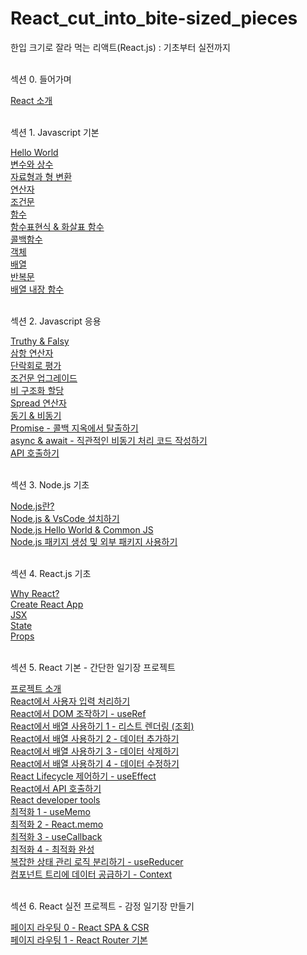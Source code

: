 # React_cut_into_bite-sized_pieces
한입 크기로 잘라 먹는 리액트(React.js) : 기초부터 실전까지
<br/><br/>

<p>섹션 0. 들어가며<p/>
    <a href="https://stbhg5.tistory.com/294">React 소개</a><br/>
    <br/>

<p>섹션 1. Javascript 기본<p/>
    <a href="https://stbhg5.tistory.com/295">Hello World</a><br/>
    <a href="https://stbhg5.tistory.com/296">변수와 상수</a><br/>
    <a href="https://stbhg5.tistory.com/297">자료형과 형 변환</a><br/>
    <a href="https://stbhg5.tistory.com/298">연산자</a><br/>
    <a href="https://stbhg5.tistory.com/299">조건문</a><br/>
    <a href="https://stbhg5.tistory.com/300">함수</a><br/>
    <a href="https://stbhg5.tistory.com/301">함수표현식 & 화살표 함수</a><br/>
    <a href="https://stbhg5.tistory.com/302">콜백함수</a><br/>
    <a href="https://stbhg5.tistory.com/303">객체</a><br/>
    <a href="https://stbhg5.tistory.com/304">배열</a><br/>
    <a href="https://stbhg5.tistory.com/305">반복문</a><br/>
    <a href="https://stbhg5.tistory.com/306">배열 내장 함수</a><br/>
    <br/>

<p>섹션 2. Javascript 응용<p/>
    <a href="https://stbhg5.tistory.com/307">Truthy & Falsy</a><br/>
    <a href="https://stbhg5.tistory.com/308">삼항 연산자</a><br/>
    <a href="https://stbhg5.tistory.com/309">단락회로 평가</a><br/>
    <a href="https://stbhg5.tistory.com/310">조건문 업그레이드</a><br/>
    <a href="https://stbhg5.tistory.com/311">비 구조화 할당</a><br/>
    <a href="https://stbhg5.tistory.com/312">Spread 연산자</a><br/>
    <a href="https://stbhg5.tistory.com/313">동기 & 비동기</a><br/>
    <a href="https://stbhg5.tistory.com/314">Promise - 콜백 지옥에서 탈출하기</a><br/>
    <a href="https://stbhg5.tistory.com/315">async & await - 직관적인 비동기 처리 코드 작성하기</a><br/>
    <a href="https://stbhg5.tistory.com/316">API 호출하기</a><br/>
    <br/>

<p>섹션 3. Node.js 기초<p/>
    <a href="https://stbhg5.tistory.com/317">Node.js란?</a><br/>
    <a href="https://stbhg5.tistory.com/318">Node.js & VsCode 설치하기</a><br/>
    <a href="https://stbhg5.tistory.com/319">Node.js Hello World & Common JS</a><br/>
    <a href="https://stbhg5.tistory.com/320">Node.js 패키지 생성 및 외부 패키지 사용하기</a><br/>
    <br/>
    
<p>섹션 4. React.js 기초<p/>
    <a href="https://stbhg5.tistory.com/321">Why React?</a><br/>
    <a href="https://stbhg5.tistory.com/323">Create React App</a><br/>
    <a href="https://stbhg5.tistory.com/324">JSX</a><br/>
    <a href="https://stbhg5.tistory.com/325">State</a><br/>
    <a href="https://stbhg5.tistory.com/326">Props</a><br/>
    <br/>

<p>섹션 5. React 기본 - 간단한 일기장 프로젝트<p/>
    <a href="https://stbhg5.tistory.com/327">프로젝트 소개</a><br/>
    <a href="https://stbhg5.tistory.com/328">React에서 사용자 입력 처리하기</a><br/>
    <a href="https://stbhg5.tistory.com/329">React에서 DOM 조작하기 - useRef</a><br/>
    <a href="https://stbhg5.tistory.com/330">React에서 배열 사용하기 1 - 리스트 렌더링 (조회)</a><br/>
    <a href="https://stbhg5.tistory.com/331">React에서 배열 사용하기 2 - 데이터 추가하기</a><br/>
    <a href="https://stbhg5.tistory.com/332">React에서 배열 사용하기 3 - 데이터 삭제하기</a><br/>
    <a href="https://stbhg5.tistory.com/333">React에서 배열 사용하기 4 - 데이터 수정하기</a><br/>
    <a href="https://stbhg5.tistory.com/334">React Lifecycle 제어하기 - useEffect</a><br/>
    <a href="https://stbhg5.tistory.com/335">React에서 API 호출하기</a><br/>
    <a href="https://stbhg5.tistory.com/336">React developer tools</a><br/>
    <a href="https://stbhg5.tistory.com/337">최적화 1 - useMemo</a><br/>
    <a href="https://stbhg5.tistory.com/338">최적화 2 - React.memo</a><br/>
    <a href="https://stbhg5.tistory.com/339">최적화 3 - useCallback</a><br/>
    <a href="https://stbhg5.tistory.com/340">최적화 4 - 최적화 완성</a><br/>
    <a href="https://stbhg5.tistory.com/341">복잡한 상태 관리 로직 분리하기 - useReducer</a><br/>
    <a href="https://stbhg5.tistory.com/342">컴포넌트 트리에 데이터 공급하기 - Context</a><br/>
    <br/>

<p>섹션 6. React 실전 프로젝트 - 감정 일기장 만들기<p/>
    <a href="https://stbhg5.tistory.com/343">페이지 라우팅 0 - React SPA & CSR</a><br/>
    <a href="https://stbhg5.tistory.com/344">페이지 라우팅 1 - React Router 기본</a><br/>
    <br/>
    
